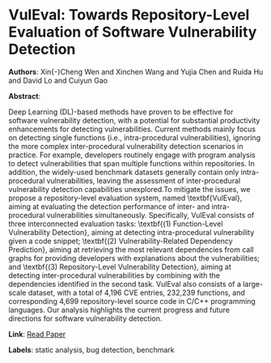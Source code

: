 # VulEval: Towards Repository-Level Evaluation of Software Vulnerability Detection

**Authors**: Xin{-}Cheng Wen and Xinchen Wang and Yujia Chen and Ruida Hu and David Lo and Cuiyun Gao

**Abstract**:

Deep Learning (DL)-based methods have proven to be effective for software vulnerability detection, with a potential for substantial productivity enhancements for detecting vulnerabilities. Current methods mainly focus on detecting single functions (i.e., intra-procedural vulnerabilities), ignoring the more complex inter-procedural vulnerability detection scenarios in practice. For example, developers routinely engage with program analysis to detect vulnerabilities that span multiple functions within repositories. In addition, the widely-used benchmark datasets generally contain only intra-procedural vulnerabilities, leaving the assessment of inter-procedural vulnerability detection capabilities unexplored.To mitigate the issues, we propose a repository-level evaluation system, named \textbf{VulEval}, aiming at evaluating the detection performance of inter- and intra-procedural vulnerabilities simultaneously. Specifically, VulEval consists of three interconnected evaluation tasks: \textbf{(1) Function-Level Vulnerability Detection}, aiming at detecting intra-procedural vulnerability given a code snippet; \textbf{(2) Vulnerability-Related Dependency Prediction}, aiming at retrieving the most relevant dependencies from call graphs for providing developers with explanations about the vulnerabilities; and \textbf{(3) Repository-Level Vulnerability Detection}, aiming at detecting inter-procedural vulnerabilities by combining with the dependencies identified in the second task. VulEval also consists of a large-scale dataset, with a total of 4,196 CVE entries, 232,239 functions, and corresponding 4,699 repository-level source code in C/C++ programming languages. Our analysis highlights the current progress and future directions for software vulnerability detection.

**Link**: [Read Paper](https://doi.org/10.48550/arXiv.2404.15596)

**Labels**: static analysis, bug detection, benchmark
